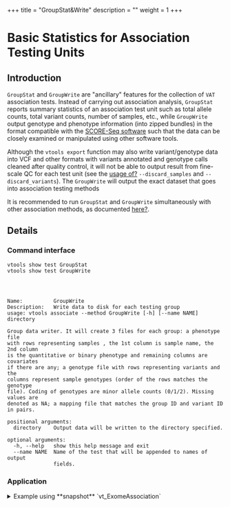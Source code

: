 
+++
title = "GroupStat&Write"
description = ""
weight = 1
+++



# Basic Statistics for Association Testing Units 



## Introduction

`GroupStat` and `GroupWrite` are "ancillary" features for the collection of `VAT` association tests. Instead of carrying out association analysis, `GroupStat` reports summary statistics of an association test unit such as total allele counts, total variant counts, number of samples, etc., while `GroupWrite` output genotype and phenotype information (into zipped bundles) in the format compatible with the [SCORE-Seq software][1] such that the data can be closely examined or manipulated using other software tools. 



Although the `vtools export` function may also write variant/genotype data into VCF and other formats with variants annotated and genotype calls cleaned after quality control, it will not be able to output result from fine-scale QC for each test unit (see the [usage of][2][?][2] `--discard_samples` and `--discard_variants`). The `GroupWrite` will output the exact dataset that goes into association testing methods 

It is recommended to run `GroupStat` and `GroupWrite` simultaneously with other association methods, as documented [here][2][?][2]. 



## Details

### Command interface

    vtools show test GroupStat
    vtools show test GroupWrite
    



    Name:          GroupWrite
    Description:   Write data to disk for each testing group
    usage: vtools associate --method GroupWrite [-h] [--name NAME] directory
    
    Group data writer. It will create 3 files for each group: a phenotype file
    with rows representing samples , the 1st column is sample name, the 2nd column
    is the quantitative or binary phenotype and remaining columns are covariates
    if there are any; a genotype file with rows representing variants and the
    columns represent sample genotypes (order of the rows matches the genotype
    file). Coding of genotypes are minor allele counts (0/1/2). Missing values are
    denoted as NA; a mapping file that matches the group ID and variant ID
    in pairs.
    
    positional arguments:
      directory    Output data will be written to the directory specified.
    
    optional arguments:
      -h, --help   show this help message and exit
      --name NAME  Name of the test that will be appended to names of output
                   fields.
    



### Application

<details><summary> Example using **snapshot** `vt_ExomeAssociation`</summary> 



    vtools associate rare status -m "GroupStat ... " "GroupWrite /path/to/outputdir" --group_by\
     name2 --to_db gstat -j8 > gstat.txt
    

(:exampleend</summary>

 [1]: http://www.bios.unc.edu/~dlin/software/SCORE-Seq/
 [2]: http://localhost/~iceli/wiki/pmwiki.php?n=Association.AssociationTesting?action=edit